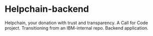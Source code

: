 # Helpchain-backend

Helpchain, your donation with trust and transparency. A Call for Code project. Transitioning from an IBM-internal repo. Backend application.
